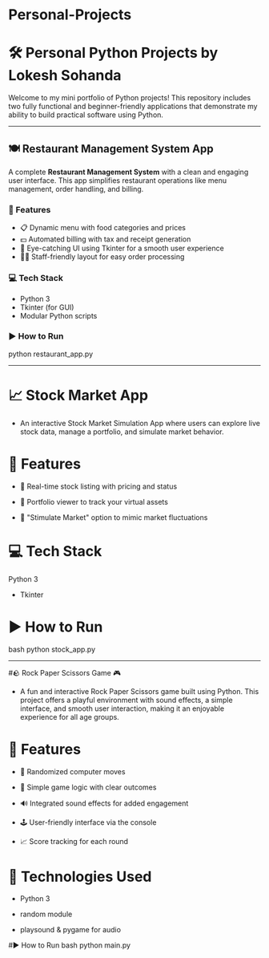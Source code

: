 # Personal-Projects
# 🛠️ Personal Python Projects by Lokesh Sohanda

Welcome to my mini portfolio of Python projects! This repository includes two fully functional and beginner-friendly applications that demonstrate my ability to build practical software using Python.

---

## 🍽️ Restaurant Management System App

A complete **Restaurant Management System** with a clean and engaging user interface. This app simplifies restaurant operations like menu management, order handling, and billing.

### 🔹 Features
- 📋 Dynamic menu with food categories and prices
- 💵 Automated billing with tax and receipt generation
- 🎨 Eye-catching UI using Tkinter for a smooth user experience
- 👨‍🍳 Staff-friendly layout for easy order processing

### 💻 Tech Stack
- Python 3
- Tkinter (for GUI)
- Modular Python scripts

### ▶️ How to Run
python restaurant_app.py

---

# 📈 Stock Market App
- An interactive Stock Market Simulation App where users can explore live stock data, manage a portfolio, and simulate market behavior.

# 🔹 Features
- 🧾 Real-time stock listing with pricing and status

- 👤 Portfolio viewer to track your virtual assets

- 🔁 "Stimulate Market" option to mimic market fluctuations

# 💻 Tech Stack
Python 3

- Tkinter

# ▶️ How to Run
bash
python stock_app.py

---

#🪨 Rock Paper Scissors Game 🎮
- A fun and interactive Rock Paper Scissors game built using Python. This project offers a playful environment with sound effects, a simple interface, and smooth user interaction, making it an enjoyable experience for all age groups.

# 🔹 Features
- 🎲 Randomized computer moves

- 🧠 Simple game logic with clear outcomes

- 🔊 Integrated sound effects for added engagement

- 🕹️ User-friendly interface via the console

- 📈 Score tracking for each round

# 🔧 Technologies Used
- Python 3

- random module

- playsound & pygame for audio 

#▶️ How to Run
bash
python main.py
